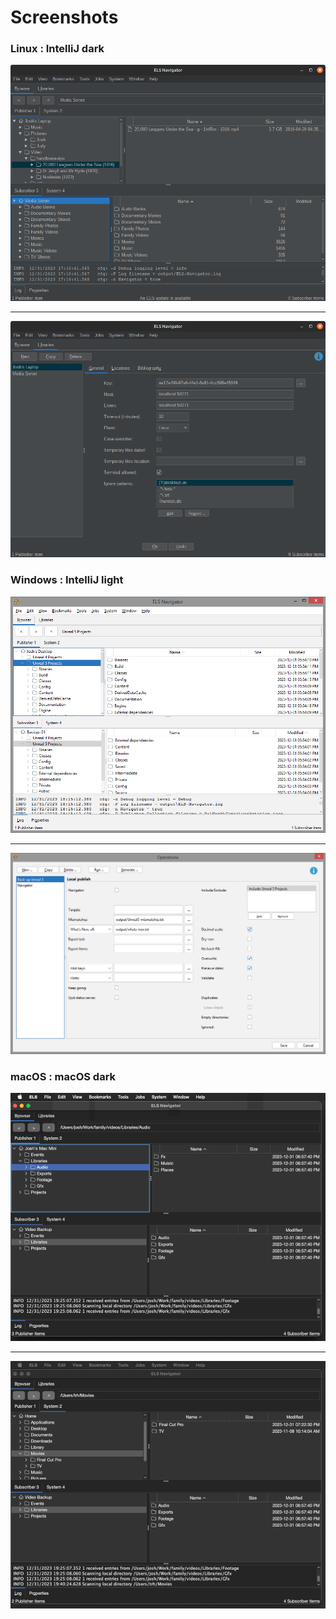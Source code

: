 # Screenshots

### Linux : IntelliJ dark
<img src="assets/images/media-server-01.png" border="0"/>
<hr/>
<img src="assets/images/media-server-02.png" border="0"/>

### Windows : IntelliJ light
<img src="assets/images/game-dev-01.png" border="0"/>
<hr/>
<img src="assets/images/game-dev-02.png" border="0"/>

### macOS : macOS dark
<img src="assets/images/video-dev-01.png" border="0"/>
<hr/>
<img src="assets/images/video-dev-02.png" border="0"/>
